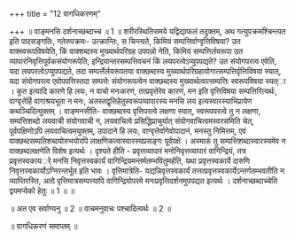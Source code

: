 +++
title = "12 वागधिकरणम्"

+++
॥ वाङ्मनसि दर्शनाच्छब्दाच्च ॥ 1 ॥ शरीरस्थितिसमये यद्विद्याफलं तदुक्तम्, अथ गत्युपक्रमश्चिन्त्यत इति पादसङ्गतिः, गतेरुपक्रमः- उत्क्रान्तिः, स चिन्त्यते, किमियं सम्पत्तिर्वाग्वृत्तिविषया? उत वाक्स्वरूपविषयेति, किं वाक्शब्दस्य मुख्यार्थपरिग्रह उपपन्नो नेति, किमियं सम्पत्तिर्लयरूपा उत व्यापारनिवृत्तिपूर्वकसंयोगरूपेति, इन्द्रियान्तरसम्पत्तिवचनं किं लयपरत्वेऽप्युपपद्यते? उत संयोगपरत्व एवेति, यदा लयपरत्वेऽप्युपपद्यते, तदा सम्पर्त्तेर्लयरूपतया वाक्छब्दस्य मुख्यार्थपरिग्रहायोगात्सम्पत्तिर्वृत्तिविषया स्यात्, यदा संयोगपरत्व एवोपपत्तिस्तदा सम्पत्तेः संयोगरूपत्वेन वाक्छब्दस्य मुख्यार्थत्वात्सम्पत्तिः स्वरूपविषया स्यत्ा । कुत इत्यादि कारणे हि लयः, न वाचो मनःकरणं, तत्प्रवृत्तेरेव कारणं, मन इति वृत्तिविषया सम्पत्तिरित्यर्थः, वाग्वृत्तेर्हि वागाश्रयभूता न मनः, अतस्तद्वृत्तिहेतुस्वरूपव्यापारस्य मनसि लय इत्यस्वारस्याभिप्रायेण कथञ्चिदित्युक्तम् । वाङ्मनसीति- वाक्छब्दस्य वृत्तिपरत्वे लक्षणा स्यात्, स्वरूपपरत्वे तु न लक्षणा, सम्पत्तिशब्दो लयवाची संयोगवाची न, लयवाचित्वे प्रसिद्धिप्राचुर्यात् संयोगवाचित्वमस्वरसमिति चेत्, पूर्वपक्षिणोऽपि लयवाचित्वमयुक्तम्, उपादाने हि लयः, वाग्वृत्तेर्वागेवोपादानं, मनस्तु निमित्तम्, एवं वाक्छब्दसम्पतिशब्दयोरुभयोरपि लाक्षणिकत्वास्वारस्यप्रसङ्गः पूर्वपक्षे । अस्माकं तु सम्पत्तिशब्दास्वारस्यमेव न वाक्छब्दलक्षणेति विशेष इत्यर्थः । दृश्यते हीति - प्रवृत्तव्यापारं मनोनिवृत्तव्यापारं वागिन्द्रियं, तत्र प्रवृत्तस्वकायर्े मनसि निवृत्तस्वकार्यं वागिन्द्रियमन्तर्मतम्भवितुमर्हति, यथा प्रवृत्तस्वकार्ये दारुणि निवृत्तस्वकार्योऽग्निरन्तर्भूत इति भावः । वृत्तिमात्रेति- यद्यन्निवृत्तस्वकार्यं तत्तत्प्रवृत्तस्वकार्येऽन्तर्गतम्भवतीति न व्याप्तिरस्ति, अतो वृत्तिमात्रसम्पत्त्यापि वागिन्द्रियोपरमे मनःप्रवृत्तिदर्शनमुपपद्यत इत्यर्थः । दर्शनाच्छब्दाच्चेति द्वयमप्येको हेतुः ॥ 1 ॥ ॥

॥ अत एव सर्वाण्यनु ॥ 2 ॥ वाचमनुवाचः पश्चादित्यर्थः ॥ 2 ॥

॥ वागधिकरणं समाप्तम् ॥

